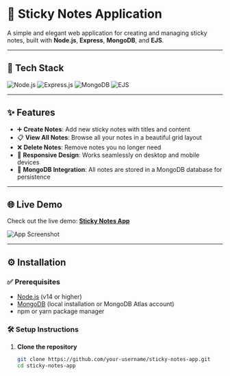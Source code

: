 # 📝 Sticky Notes Application

A simple and elegant web application for creating and managing sticky notes, built with **Node.js**, **Express**, **MongoDB**, and **EJS**.

---

## 🚀 Tech Stack
![Node.js](https://img.shields.io/badge/Node.js-339933?style=for-the-badge&logo=nodedotjs&logoColor=white)
![Express.js](https://img.shields.io/badge/Express.js-000000?style=for-the-badge&logo=express&logoColor=white)
![MongoDB](https://img.shields.io/badge/MongoDB-4EA94B?style=for-the-badge&logo=mongodb&logoColor=white)
![EJS](https://img.shields.io/badge/EJS-8A2BE2?style=for-the-badge)

---

## ✨ Features
- ➕ **Create Notes**: Add new sticky notes with titles and content  
- 📋 **View All Notes**: Browse all your notes in a beautiful grid layout  
- ❌ **Delete Notes**: Remove notes you no longer need  
- 📱 **Responsive Design**: Works seamlessly on desktop and mobile devices  
- 💾 **MongoDB Integration**: All notes are stored in a MongoDB database for persistence  

---

## 🌐 Live Demo
Check out the live demo: **[Sticky Notes App](#)**  

![App Screenshot](https://via.placeholder.com/800x400?text=Sticky+Notes+Application+Screenshot)

---

## ⚙️ Installation

### ✅ Prerequisites
- [Node.js](https://nodejs.org/) (v14 or higher)  
- [MongoDB](https://www.mongodb.com/) (local installation or MongoDB Atlas account)  
- npm or yarn package manager  

### 🛠️ Setup Instructions

1. **Clone the repository**
   ```bash
   git clone https://github.com/your-username/sticky-notes-app.git
   cd sticky-notes-app
